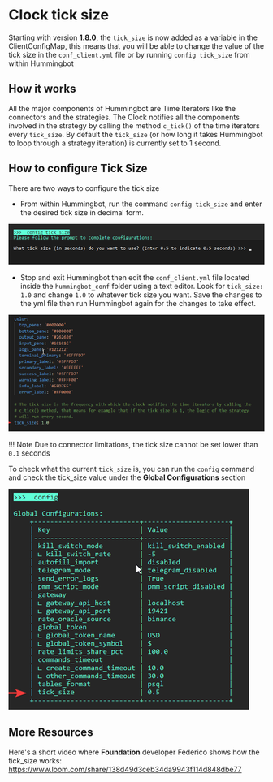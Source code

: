 # Clock tick size

Starting with version [**1.8.0**](../release-notes/index.md), the `tick_size` is now added as a variable in the ClientConfigMap, this means that you will be able to change the value of the tick size in the `conf_client.yml` file or by running `config tick_size` from within Hummingbot

## How it works

All the major components of Hummingbot are Time Iterators like the connectors and the strategies. The Clock notifies all the components involved in the strategy by calling the method `c_tick()` of the time iterators every `tick_size`. By default the `tick_size` (or how long it takes Hummingbot to loop through a strategy iteration) is currently set to 1 second.

## How to configure Tick Size

There are two ways to configure the tick size

- From within Hummingbot, run the command `config tick_size` and enter the desired tick size in decimal form.

![](tick_size_a.png)

- Stop and exit Hummingbot then edit the `conf_client.yml` file located inside the `hummingbot_conf` folder using a text editor. Look for `tick_size: 1.0` and change `1.0` to whatever tick size you want. Save the changes to the yml file then run Hummingbot again for the changes to take effect.

![](tick_size_b.png)

!!! Note
    Due to connector limitations, the tick size cannot be set lower than `0.1` seconds

To check what the current `tick_size` is, you can run the `config` command and check the tick_size value under the **Global Configurations** section

![](tick_size_c.png)

## More Resources

Here's a short video where **Foundation** developer Federico shows how the tick_size works: <https://www.loom.com/share/138d49d3ceb34da9943f114d848dbe77>
